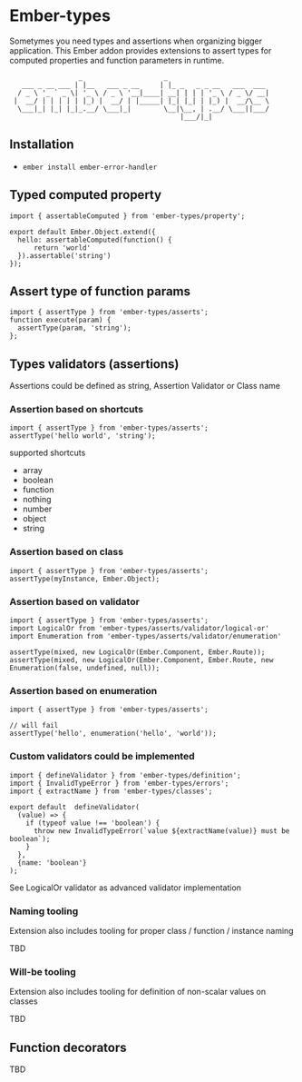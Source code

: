 # Ember-types

Sometymes you need types and assertions when organizing bigger application. This Ember addon provides extensions to assert types 
for computed properties and function parameters in runtime.
                 
```                 
                 _                    _                         
   ___ _ __ ___ | |__   ___ _ __     | |_ _   _ _ __   ___  ___ 
  / _ \ '_ ` _ \| '_ \ / _ \ '__|____| __| | | | '_ \ / _ \/ __|
 |  __/ | | | | | |_) |  __/ | |_____| |_| |_| | |_) |  __/\__ \
  \___|_| |_| |_|_.__/ \___|_|        \__|\__, | .__/ \___||___/
                                          |___/|_|              

```                 

## Installation

* `ember install ember-error-handler`

## Typed computed property

```
import { assertableComputed } from 'ember-types/property';

export default Ember.Object.extend({
  hello: assertableComputed(function() {
      return 'world'
  }).assertable('string')
});

```
## Assert type of function params

```
import { assertType } from 'ember-types/asserts';
function execute(param) {
  assertType(param, 'string');
};
```

## Types validators (assertions)

Assertions could be defined as string, Assertion Validator or Class name

### Assertion based on shortcuts

```
import { assertType } from 'ember-types/asserts';
assertType('hello world', 'string');
```

supported shortcuts

- array
- boolean
- function
- nothing
- number
- object
- string

### Assertion based on class

```
import { assertType } from 'ember-types/asserts';
assertType(myInstance, Ember.Object);
```

### Assertion based on validator

```
import { assertType } from 'ember-types/asserts';
import LogicalOr from 'ember-types/asserts/validator/logical-or'
import Enumeration from 'ember-types/asserts/validator/enumeration'

assertType(mixed, new LogicalOr(Ember.Component, Ember.Route));
assertType(mixed, new LogicalOr(Ember.Component, Ember.Route, new Enumeration(false, undefined, null));

```

### Assertion based on enumeration

```
import { assertType } from 'ember-types/asserts';

// will fail
assertType('hello', enumeration('hello', 'world'));
```

### Custom validators could be implemented

```
import { defineValidator } from 'ember-types/definition';
import { InvalidTypeError } from 'ember-types/errors';
import { extractName } from 'ember-types/classes';

export default  defineValidator(
  (value) => {
    if (typeof value !== 'boolean') {
      throw new InvalidTypeError(`value ${extractName(value)} must be boolean`);
    }
  },
  {name: 'boolean'}
);

```

See LogicalOr validator as advanced validator implementation

### Naming tooling

Extension also includes tooling for proper class / function / instance naming 

TBD

### Will-be tooling

Extension also includes tooling for definition of non-scalar values on classes 

TBD

## Function decorators

TBD
